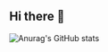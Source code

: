 ## Hi there 👋
![Anurag's GitHub stats](https://https://github.com/soyu-se/soyu-se.github.io?username=soyu-se&theme=react_icons=true)
<!--
**soyu-se/soyu-se** is a ✨ _special_ ✨ repository because its `README.md` (this file) appears on your GitHub profile.

Here are some ideas to get you started:

- 🔭 I’m currently working on ...
- 🌱 I’m currently learning ...
- 👯 I’m looking to collaborate on ...
- 🤔 I’m looking for help with ...
- 💬 Ask me about ...
- 📫 How to reach me: ...
- 😄 Pronouns: ...
- ⚡ Fun fact: ...
-->
